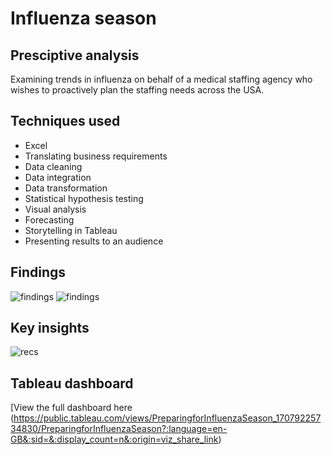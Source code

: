 # Influenza season 
## Presciptive analysis

Examining trends in influenza on behalf of a medical staffing agency who wishes to proactively plan the staffing needs across the USA.

## Techniques used
- Excel
- Translating business requirements
- Data cleaning
- Data integration
- Data transformation
- Statistical hypothesis testing
- Visual analysis
- Forecasting
- Storytelling in Tableau
- Presenting results to an audience

## Findings
![findings](/Portfolio/assets/influenza/flufindings1.png)
![findings](/Portfolio/assets/influenza/flufindings2.png)

## Key insights
![recs](/Portfolio/assets/influenza/flurecs.png)

## Tableau dashboard
[View the full dashboard here (https://public.tableau.com/views/PreparingforInfluenzaSeason_17079225734830/PreparingforInfluenzaSeason?:language=en-GB&:sid=&:display_count=n&:origin=viz_share_link)
